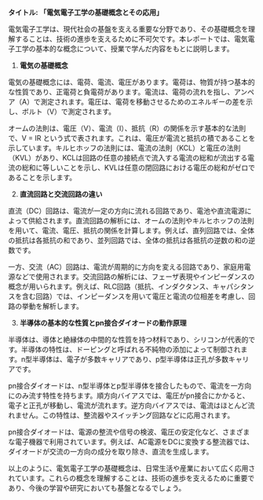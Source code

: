 **タイトル: 「電気電子工学の基礎概念とその応用」**

電気電子工学は、現代社会の基盤を支える重要な分野であり、その基礎概念を理解することは、技術の進歩を支えるために不可欠です。本レポートでは、電気電子工学の基本的な概念について、授業で学んだ内容をもとに説明します。

1. **電気の基礎概念**

電気の基礎概念には、電荷、電流、電圧があります。電荷は、物質が持つ基本的な性質であり、正電荷と負電荷があります。電流は、電荷の流れを指し、アンペア（A）で測定されます。電圧は、電荷を移動させるためのエネルギーの差を示し、ボルト（V）で測定されます。

オームの法則は、電圧（V）、電流（I）、抵抗（R）の関係を示す基本的な法則で、V = IR という式で表されます。これは、電圧が電流と抵抗の積であることを示しています。キルヒホッフの法則には、電流の法則（KCL）と電圧の法則（KVL）があり、KCLは回路の任意の接続点で流入する電流の総和が流出する電流の総和に等しいことを示し、KVLは任意の閉回路における電圧の総和がゼロであることを示します。

2. **直流回路と交流回路の違い**

直流（DC）回路は、電流が一定の方向に流れる回路であり、電池や直流電源によって供給されます。直流回路の解析には、オームの法則やキルヒホッフの法則を用いて、電流、電圧、抵抗の関係を計算します。例えば、直列回路では、全体の抵抗は各抵抗の和であり、並列回路では、全体の抵抗は各抵抗の逆数の和の逆数です。

一方、交流（AC）回路は、電流が周期的に方向を変える回路であり、家庭用電源などで使用されます。交流回路の解析には、フェーザ表現やインピーダンスの概念が用いられます。例えば、RLC回路（抵抗、インダクタンス、キャパシタンスを含む回路）では、インピーダンスを用いて電圧と電流の位相差を考慮し、回路の挙動を解析します。

3. **半導体の基本的な性質とpn接合ダイオードの動作原理**

半導体は、導体と絶縁体の中間的な性質を持つ材料であり、シリコンが代表的です。半導体の特性は、ドーピングと呼ばれる不純物の添加によって制御されます。n型半導体は、電子が多数キャリアであり、p型半導体は正孔が多数キャリアです。

pn接合ダイオードは、n型半導体とp型半導体を接合したもので、電流を一方向にのみ流す特性を持ちます。順方向バイアスでは、電圧がpn接合にかかると、電子と正孔が移動し、電流が流れます。逆方向バイアスでは、電流はほとんど流れません。この特性は、整流器やスイッチング回路などに応用されます。

pn接合ダイオードは、電源の整流や信号の検波、電圧の安定化など、さまざまな電子機器で利用されています。例えば、AC電源をDCに変換する整流器では、ダイオードが交流の一方向の成分を取り除き、直流を生成します。

以上のように、電気電子工学の基礎概念は、日常生活や産業において広く応用されています。これらの概念を理解することは、技術の進歩を支えるために重要であり、今後の学習や研究においても基盤となるでしょう。